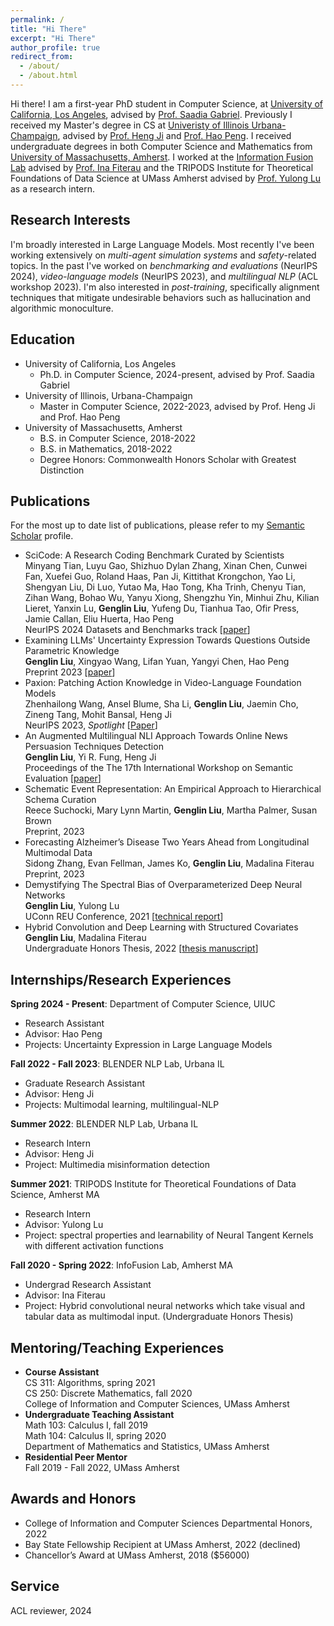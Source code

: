 ```yaml
---
permalink: /
title: "Hi There"
excerpt: "Hi There"
author_profile: true
redirect_from: 
  - /about/
  - /about.html
---
```



Hi there! I am a first-year PhD student in Computer Science, at [University of California, Los Angeles](https://www.cs.ucla.edu/), advised by [Prof. Saadia Gabriel](https://saadiagabriel.com/). Previously I received my Master's degree in CS at [Univeristy of Illinois Urbana-Champaign](https://cs.illinois.edu/), advised by [Prof. Heng Ji](http://blender.cs.illinois.edu/hengji.html) and [Prof. Hao Peng](https://haopeng-nlp.github.io/). I received undergraduate degrees in both Computer Science and Mathematics from [University of Massachusetts, Amherst](https://www.cics.umass.edu/). I worked at the [Information Fusion Lab](https://groups.cs.umass.edu/infofusion/) advised by [Prof. Ina Fiterau](https://people.cs.umass.edu/~mfiterau/) and the TRIPODS Institute for Theoretical Foundations of Data Science at UMass Amherst advised by [Prof. Yulong Lu](https://sites.google.com/site/yulongmath/home?authuser=0) as a research intern.


Research Interests
-----
I'm broadly interested in Large Language Models. Most recently I've been working extensively on *multi-agent simulation systems* and *safety*-related topics. In the past I've worked on *benchmarking and evaluations* (NeurIPS 2024), *video-language models* (NeurIPS 2023), and *multilingual NLP* (ACL workshop 2023). I'm also interested in *post-training*, specifically alignment techniques that mitigate undesirable behaviors such as hallucination and algorithmic monoculture.

Education
-----
- University of California, Los Angeles
  - Ph.D. in Computer Science, 2024-present, advised by Prof. Saadia Gabriel
- University of Illinois, Urbana-Champaign
  - Master in Computer Science, 2022-2023, advised by Prof. Heng Ji and Prof. Hao Peng
- University of Massachusetts, Amherst
  - B.S. in Computer Science, 2018-2022
  - B.S. in Mathematics, 2018-2022
  - Degree Honors: Commonwealth Honors Scholar with Greatest Distinction


Publications
------

For the most up to date list of publications, please refer to my [Semantic Scholar](https://www.semanticscholar.org/author/Genglin-Liu/2217570953) profile.

- SciCode: A Research Coding Benchmark Curated by Scientists \
  Minyang Tian, Luyu Gao, Shizhuo Dylan Zhang, Xinan Chen, Cunwei Fan, Xuefei Guo, Roland Haas, Pan Ji, Kittithat Krongchon, Yao Li, Shengyan Liu, Di Luo, Yutao Ma, Hao Tong, Kha Trinh, Chenyu Tian, Zihan Wang, Bohao Wu, Yanyu Xiong, Shengzhu Yin, Minhui Zhu, Kilian Lieret, Yanxin Lu, **Genglin Liu**, Yufeng Du, Tianhua Tao, Ofir Press, Jamie Callan, Eliu Huerta, Hao Peng \
  NeurIPS 2024 Datasets and Benchmarks track [[paper](https://arxiv.org/abs/2407.13168)]
- Examining LLMs' Uncertainty Expression Towards Questions Outside Parametric Knowledge \
  **Genglin Liu**, Xingyao Wang, Lifan Yuan, Yangyi Chen, Hao Peng \
  Preprint 2023 [[paper](https://arxiv.org/abs/2311.09731)]
- Paxion: Patching Action Knowledge in Video-Language Foundation Models \
  Zhenhailong Wang, Ansel Blume, Sha Li, **Genglin Liu**, Jaemin Cho, Zineng Tang, Mohit Bansal, Heng Ji \
  NeurIPS 2023, *Spotlight* [[Paper](https://arxiv.org/abs/2305.10683)]
- An Augmented Multilingual NLI Approach Towards Online News Persuasion Techniques Detection \
  **Genglin Liu**, Yi R. Fung, Heng Ji \
  Proceedings of the The 17th International Workshop on Semantic Evaluation [[paper](https://aclanthology.org/2023.semeval-1.227.pdf)]
- Schematic Event Representation: An Empirical Approach to Hierarchical Schema Curation \
  Reece Suchocki, Mary Lynn Martin, **Genglin Liu**, Martha Palmer, Susan Brown \
  Preprint, 2023
- Forecasting Alzheimer’s Disease Two Years Ahead from Longitudinal Multimodal Data \
  Sidong Zhang, Evan Fellman, James Ko, **Genglin Liu**, Madalina Fiterau  
  Preprint, 2023
- Demystifying The Spectral Bias of Overparameterized Deep Neural Networks \
  **Genglin Liu**, Yulong Lu \
  UConn REU Conference, 2021 [[technical report](https://sites.google.com/view/umassmathreu/reports-2021?authuser=0)]
- Hybrid Convolution and Deep Learning with Structured Covariates \
  **Genglin Liu**, Madalina Fiterau \
  Undergraduate Honors Thesis, 2022 [[thesis manuscript](https://genglinliu.github.io/files/Honors_Thesis_Genglin_Liu.pdf)]


Internships/Research Experiences
------
**Spring 2024 - Present**: Department of Computer Science, UIUC
 - Research Assistant
 - Advisor: Hao Peng
 - Projects: Uncertainty Expression in Large Language Models

**Fall 2022 - Fall 2023**: BLENDER NLP Lab, Urbana IL
 - Graduate Research Assistant
 - Advisor: Heng Ji
 - Projects: Multimodal learning, multilingual-NLP

**Summer 2022**: BLENDER NLP Lab, Urbana IL
 - Research Intern 
 - Advisor: Heng Ji
 - Project: Multimedia misinformation detection

**Summer 2021**: TRIPODS Institute for Theoretical Foundations of Data Science, Amherst MA 
 - Research Intern
 - Advisor: Yulong Lu
 - Project: spectral properties and learnability of Neural Tangent Kernels with different activation functions

**Fall 2020 - Spring 2022**: InfoFusion Lab, Amherst MA
 - Undergrad Research Assistant 
 - Advisor: Ina Fiterau
 - Project: Hybrid convolutional neural networks which take visual and tabular data as multimodal input. (Undergraduate Honors Thesis)

Mentoring/Teaching Experiences
------

 - **Course Assistant** \
   CS 311: Algorithms, spring 2021 \
   CS 250: Discrete Mathematics, fall 2020 \
   College of Information and Computer Sciences, UMass Amherst
 - **Undergraduate Teaching Assistant** \
   Math 103: Calculus I, fall 2019 \
   Math 104: Calculus II, spring 2020 \
   Department of Mathematics and Statistics, UMass Amherst
 - **Residential Peer Mentor** \
   Fall 2019 - Fall 2022, UMass Amherst

Awards and Honors
------
- College of Information and Computer Sciences Departmental Honors, 2022
- Bay State Fellowship Recipient at UMass Amherst, 2022 (declined)
- Chancellor’s Award at UMass Amherst, 2018 ($56000)


Service
------
ACL reviewer, 2024
